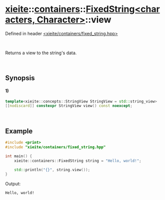 # [xieite](../../../../../../xieite.md)\:\:[containers](../../../../../../containers.md)\:\:[FixedString<characters, Character>](../../../../fixed_string.md)\:\:view
Defined in header [<xieite/containers/fixed_string.hpp>](../../../../../../../include/xieite/containers/fixed_string.hpp)

&nbsp;

Returns a view to the string's data.

&nbsp;

## Synopsis
#### 1)
```cpp
template<xieite::concepts::StringView StringView = std::string_view>
[[nodiscard]] constexpr StringView view() const noexcept;
```

&nbsp;

## Example
```cpp
#include <print>
#include "xieite/containers/fixed_string.hpp"

int main() {
    xieite::containers::FixedString string = "Hello, world!";

    std::println("{}", string.view());
}
```
Output:
```
Hello, world!
```
